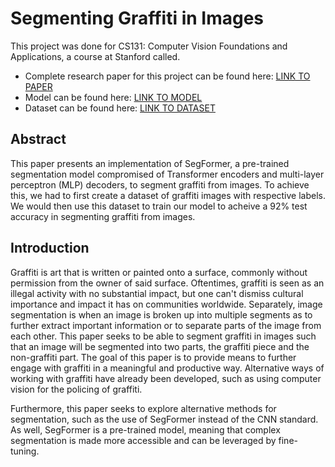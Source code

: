 # Segmenting Graffiti in Images
This project was done for CS131: Computer Vision Foundations and Applications, a course at Stanford called.

- Complete research paper for this project can be found here: [LINK TO PAPER](https://drive.google.com/file/d/1eMi7NTLBB8pNiUDSQkmxQzuDKxImdsKw/view?usp=sharing)
- Model can be found here: [LINK TO MODEL](https://huggingface.co/Adriatogi/segformer-b0-finetuned-segments-graffiti)
- Dataset can be found here: [LINK TO DATASET](https://huggingface.co/datasets/Adriatogi/graffiti)

## Abstract
This paper presents an implementation of SegFormer, a pre-trained segmentation model compromised of Transformer encoders and multi-layer perceptron (MLP) decoders, to segment graffiti from images. To achieve this, we had to first create a dataset of graffiti images with respective labels. We would then use this dataset to train our model to acheive a 92\% test accuracy in segmenting graffiti from images.

## Introduction
Graffiti is art that is written or painted onto a surface, commonly without permission from the owner of said surface. Oftentimes, graffiti is seen as an illegal activity with no substantial impact, but one can't dismiss cultural importance and impact it has on communities worldwide. Separately, image segmentation is when an image is broken up into multiple segments as to further extract important information or to separate parts of the image from each other. This paper seeks to be able to segment graffiti in images such that an image will be segmented into two parts, the graffiti piece and the non-graffiti part. The goal of this paper is to provide means to further engage with graffiti in a meaningful and productive way. Alternative ways of working with graffiti have already been developed, such as using computer vision for the policing of graffiti. 

Furthermore, this paper seeks to explore alternative methods for segmentation, such as the use of SegFormer instead of the CNN standard. As well, SegFormer is a pre-trained model, meaning that complex segmentation is made more accessible and can be leveraged by fine-tuning. 
